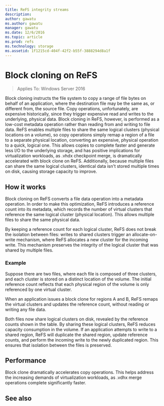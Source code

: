 ```yaml
---
title: ReFS integrity streams
description:
author: gawatu
ms.author: gawatu
manager: gawatu
ms.date: 12/6/2016
ms.topic: article
ms.prod: refs
ms.technology: storage
ms.assetid: 1f1215cd-404f-42f2-b55f-3888294d8a1f
---
```


# Block cloning on ReFS
>Applies To: Windows Server 2016

Block cloning instructs the file system to copy a range of file bytes on behalf of an application, where the destination file may be the same as, or different from, the source file. Copy operations, unfortunately, are expensive historically, since they trigger expensive read and writes to the underlying, physical data. Block cloning in ReFS, however, is performed as a low-cost metadata operation rather than reading from and writing to file data. ReFS enables multiple files to share the same logical clusters (physical locations on a volume), so copy operations simply remap a region of a file to a separate physical location, converting an expensive, physical operation to a quick, logical one. This allows copies to complete faster and generate less I/O to the underlying storage, and has positive implications for virtualization workloads, as .vhdx checkpoint merge, is dramatically accelerated with block clone on ReFS. Additionally, because multiple files can share the same logical clusters, identical data isn't stored multiple times on disk, causing storage capacity to improve. 
  
## How it works 

Block cloning on ReFS converts a file data operation into a metadata operation. In order to make this optimization, ReFS introduces a reference count into its metadata, which records the number of virtual clusters that reference the same logical cluster (physical location). This allows multiple files to share the same physical data. 

By keeping a reference count for each logical cluster, ReFS does not break the isolation between files: writes to shared clusters trigger an allocate-on-write mechanism, where ReFS allocates a new cluster for the incoming write. This mechanism preserves the integrity of the logical cluster that was shared by multiple files. 

### Example
Suppose there are two files, where each file is composed of three clusters, and each cluster is stored on a distinct location of the volume. The initial reference count reflects that each physical region of the volume is only referenced by one virtual cluster.


When an application issues a block clone for regions A and B, ReFS remaps the virtual clusters and updates the reference count, without reading or writing any file data. 


Both files now share logical clusters on disk, revealed by the reference counts shown in the table. By sharing these logical clusters, ReFS reduces capacity consumption in the volume. 
If an application attempts to write to a shared region, ReFS will duplicate the shared region, update reference counts, and perform the incoming write to the newly duplicated region. This ensures that isolation between the files is preserved.   

## Performance
Block clone dramatically accelerates copy operations. This helps address the increasing demands of virtualization workloads, as .vdhx merge operations complete significantly faster. 

## See also




